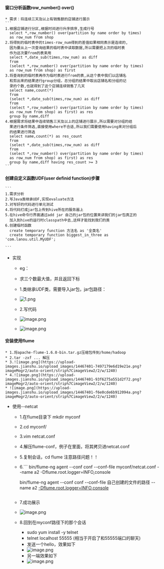 #### 窗口分析函数row_number() over()
	* 需求：将连续三天及以上有销售额的店铺进行展示
	```
	1.根据店铺进行分区,根据时间进行升序排序,生成行号
	  select *,row_number() over(partition by name order by times) 
	  as row_num from shop
	2.将得到的临时表中的times-row_num得到的差值如果相同表示是连续的,
	  因为要从上一次查询结果的临时表中读取数据,所以需要把上次的临时表
	  作为这次要from的表来用
	  select *,date_sub(times,row_num) as diff
	  from
	  (select *,row_number() over(partition by name order by times) 
	  as row_num from shop) as first
	3.将查询到的临时表再作为临时表进行from的表,从这个表中我们以店铺名
	  和剪出来的结果进行group分组，总分组的结果中取出店铺名和分组的记
	  录的个数,也就得到了这个店铺连续销售了几天
	  select name,count(*)
	  from
	  (select *,date_sub(times,row_num) as diff
	  from
	  (select *,row_number() over(partition by name order by times) 
	  as row_num from shop) as first) as res
	  group by name,diff
	4.根据需求将结果中连续销售三天及以上的店铺进行展示,所以需要对分组的结
	  果进行条件筛选,直接使用where不合适,所以我们需要使用having来对分组后
	  的结果进行筛选
	  select name,count(*) as res_count
	  from
	  (select *,date_sub(times,row_num) as diff
	  from
	  (select *,row_number() over(partition by name order by times)
	  as row_num from shop) as first) as res
	  group by name,diff having res_count >= 3
	```
#### 创建自定义函数UDF(user definid function)步骤
	```
	1.需求分析
	2.写Java类继承UDF,实现evaluate方法
	3.对写好的代码进行单元测试
	4.将代码打成jar包上传到hive所在的服务器上
	5.在hive命令行界面通过add jar 自己的jar包的位置来讲我们的jar包真正的
	  加入到hive的运行时classpath中去,这样才能找到我们的类
	6.创建临时函数
	  create temporary function 方法名 as '全类名'
	  create temporary function biggest_in_three as 'com.lanou.util.MyUDF';

	```
* 实现
	* eg：
	* 求三个数最大值，并且返回下标
	* 1.类继承UDF类，需要导入jar包，jar包路径：

	* ![1.png](https://upload-images.jianshu.io/upload_images/14466577-8ba54f50bae40f3f.png?imageMogr2/auto-orient/strip%7CimageView2/2/w/1240)

	* 2.写代码
	* ![image.png](https://upload-images.jianshu.io/upload_images/14466577-c2f2bb33f1c54467.png?imageMogr2/auto-orient/strip%7CimageView2/2/w/1240)
  
	* ![image.png](https://upload-images.jianshu.io/upload_images/14467401-f3de5c40683c4585.png?imageMogr2/auto-orient/strip%7CimageView2/2/w/1240)



#### 安装使用flume
	* 1.将apache-flume-1.6.0-bin.tar.gz压缩包传到/home/hadoop
	* 2.tar -zxf ... 解压
	* 3.![image.png](https://upload-images.jianshu.io/upload_images/14467401-7497179e6d19e21e.png?imageMogr2/auto-orient/strip%7CimageView2/2/w/1240)	
	* 4.![image.png](https://upload-images.jianshu.io/upload_images/14467401-93f6275a551d2f72.png?imageMogr2/auto-orient/strip%7CimageView2/2/w/1240)
	* ![image.png](https://upload-images.jianshu.io/upload_images/14467401-f6e0cde6b912094a.png?imageMogr2/auto-orient/strip%7CimageView2/2/w/1240)
* 使用--netcat
	* 1.在flume目录下 mkdir myconf
	* 2.cd myconf/
	* 3.vim netcat.conf
	* 4.解压flume-conf，例子在里面，将其拷贝进netcat.conf
	* 5.复制会话，cd flume 注意路径问题！！
	* 6.```
		bin/flume-ng agent --conf conf --conf-file myconf/netcat.conf 
		--name a2 -Dflume.root.logger=INFO,console

		bin/flume-ng agent --conf conf --conf-file 自己创建的文件的路径
		--name a2 [-Dflume.root.logger=INFO,console](为了在控制台打印)
		```
	* 7.成功展示
	* ![image.png](https://upload-images.jianshu.io/upload_images/14467401-69ffe2cfef2c657c.png?imageMogr2/auto-orient/strip%7CimageView2/2/w/1240)
	* 8.回到在myconf路径下的那个会话
		* sudo yum install -y telnet
		* telnet localhost 55555 (相当于开启了和55555端口的聊天)
		* 发送一个hello，效果如下
		* ![image.png](https://upload-images.jianshu.io/upload_images/14467401-5fd8aa496a0d5e46.png?imageMogr2/auto-orient/strip%7CimageView2/2/w/1240)
		* 另一端效果如下
		* ![image.png](https://upload-images.jianshu.io/upload_images/14467401-e397befbaeafac77.png?imageMogr2/auto-orient/strip%7CimageView2/2/w/1240)
